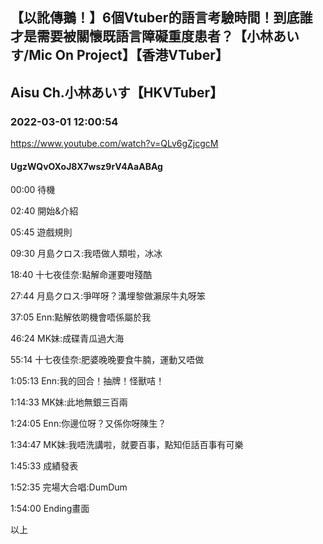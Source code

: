## 【以訛傳鵝！】6個Vtuber的語言考驗時間！到底誰才是需要被關懷既語言障礙重度患者？【小林あいす/Mic On Project】【香港VTuber】
## Aisu Ch.小林あいす【HKVTuber】
### 2022-03-01 12:00:54
https://www.youtube.com/watch?v=QLv6gZjcgcM
#### UgzWQvOXoJ8X7wsz9rV4AaABAg
00:00 待機

02:40 開始&介紹

05:45 遊戲規則

09:30 月島クロス:我唔做人類啦，冰冰

18:40 十七夜佳奈:點解命運要咁殘酷

27:44 月島クロス:爭咩呀？溝埋黎做瀨尿牛丸呀笨

37:05 Enn:點解依啲機會唔係屬於我

46:24 MK妹:成碟青瓜過大海

55:14 十七夜佳奈:肥婆晚晚要食牛腩，運動又唔做

1:05:13 Enn:我的回合！抽牌！怪獸咭！

1:14:33 MK妹:此地無銀三百兩

1:24:05 Enn:你邊位呀？又係你呀陳生？

1:34:47 MK妹:我唔洗講啦，就要百事，點知佢話百事有可樂

1:45:33 成績發表

1:52:35 完場大合唱:DumDum

1:54:00 Ending畫面

以上

